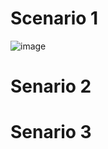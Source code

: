 # Scenario 1
![image](https://github.com/user-attachments/assets/ab87a9b3-b682-40e8-9139-977ebf5bccad)
 # Senario 2

 # Senario 3
